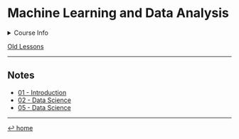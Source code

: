 # Machine Learning and Data Analysis

<details>
	<summary>Course Info</summary>
	<blockquote>
		Teacher: Luca Oneto<br>
		First semester (Sept. 2022)<br>
		6 cfu
	</blockquote>
</details>

[Old Lessons](https://www.dropbox.com/sh/we4hleq4y2l0jy1/AAB6n8KH04Bb2yURY6TtCtJ5a?dl=0)

---

## Notes

- [01 - Introduction](01%20-%20Intro.md)
- [02 - Data Science](02%20-%20Data%20Science.md)
- [05 - Data Science](05%20-%20Data%20Science.md)

---
[↩ home](/README.md)